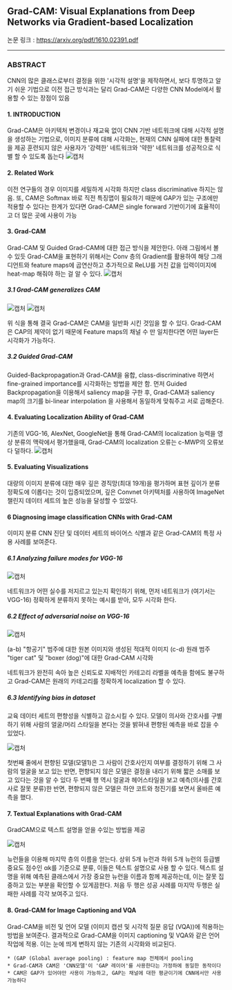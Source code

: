 ## Grad-CAM: Visual Explanations from Deep Networks via Gradient-based Localization

논문 링크 : https://arxiv.org/pdf/1610.02391.pdf

-------------------



### ABSTRACT
CNN의 많은 클래스로부터 결정을 위한 '시각적 설명'을 제작하면서, 보다 투명하고 알기 쉬운 기법으로 
이전 접근 방식과는 달리 Grad-CAM은 다양한 CNN Model에서 활용할 수 있는 장점이 있음

#### 1. INTRODUCTION
Grad-CAM은 아키텍처 변경이나 재교육 없이 CNN 기반 네트워크에 대해 시각적 설명을 생성하는 기법으로, 이미지 분류에 대해 시각화는, 현재의 CNN 실패에 대한 통찰력을 제공
훈련되지 않은 사용자가 '강력한' 네트워크와 '약한' 네트워크를 성공적으로 식별 할 수 있도록 돕는다
![캡처](https://user-images.githubusercontent.com/51469989/82171412-310ad800-9902-11ea-9b25-5867154e3ea8.JPG)

#### 2. Related Work
이전 연구들의 경우 이미지를 세밀하게 시각화 하지만 class discriminative 하지는 않음.
또, CAM은 Softmax 바로 직전 특징맵이 필요하기 때문에 GAP가 있는 구조에만 적용할 수 있다는 한계가 있다면
Grad-CAM은 single forward 기반이기에 효율적이고 더 많은 곳에 사용이 가능

#### 3. Grad-CAM
Grad-CAM 및 Guided Grad-CAM에 대한 접근 방식을 제안한다.
아래 그림에서 볼 수 있듯 Grad-CAM을 표현하기 위해서는 Conv 층의 Gradient를 활용하여 해당 그래디언트와 feature maps에 곱연산하고 추가적으로
ReLU를 거친 값을 입력이미지에 heat-map 해줘야 하는 걸 알 수 있다.
![캡처](https://user-images.githubusercontent.com/51469989/82644102-b61c2700-9c4b-11ea-8c1e-f29b1f9f1594.JPG)


##### 3.1 Grad-CAM generalizes CAM
![캡처](https://user-images.githubusercontent.com/51469989/82658248-a3145180-9c61-11ea-96d6-69f02cce8e75.JPG)
![캡처](https://user-images.githubusercontent.com/51469989/82658315-bd4e2f80-9c61-11ea-98ad-96138f011c1e.JPG)

위 식을 통해 결국 Grad-CAM은 CAM을 일반화 시킨 것임을 할 수 있다. Grad-CAM은 CAP의 제약이 없기 때문에 Feature maps의 채널 수 만 일치한다면 어떤 layer든 시각화가 가능하다.
##### 3.2 Guided Grad-CAM
Guided-Backpropagation과 Grad-CAM을 융합, class-discriminative 하면서
fine-grained importance를 시각화하는 방법을 제안 함.
먼저 Guided Backpropagation을 이용해서 saliency map을 구한 후,
Grad-CAM과 saliency map의 크기를 bi-linear interpolation 을 사용해서 동일하게 맞춰주고 서로 곱해준다.

#### 4. Evaluating Localization Ability of Grad-CAM
기존의 VGG-16, AlexNet, GoogleNet을 통해 Grad-CAM의 localization 능력을 영상 분류의 맥락에서 평가했을때,
Grad-CAM의 localization 오류는 c-MWP의 오류보다 덜하다. 
![캡처](https://user-images.githubusercontent.com/51469989/82647261-e7e3bc80-9c50-11ea-8ef0-792489f42b71.JPG)

#### 5. Evaluating Visualizations
대량의 이미지 분류에 대한 매우 깊은 경직망(최대 19개)을 평가하며 표현 깊이가 분류 정확도에 이롭다는 것이 입증되었으며,
깊은 Convnet 아키텍처를 사용하여 ImageNet 챌린지 데이터 세트의 높은 성능을 달성할 수 있었다.

#### 6 Diagnosing image classification CNNs with Grad-CAM
이미지 분류 CNN 진단 및 데이터 세트의 바이어스 식별과 같은 Grad-CAM의 특정 사용 사례를 보여준다.

##### 6.1 Analyzing failure modes for VGG-16
![캡처](https://user-images.githubusercontent.com/51469989/82653602-6db83580-9c5a-11ea-8173-6c5af83b3608.JPG)

네트워크가 어떤 실수를 저지르고 있는지 확인하기 위해, 먼저 네트워크가 (여기서는 VGG-16) 정확하게
분류하지 못하는 예시를 받아, 모두 시각화 한다.

##### 6.2 Effect of adversarial noise on VGG-16
![캡처](https://user-images.githubusercontent.com/51469989/82654088-27afa180-9c5b-11ea-8931-6608c93355e3.JPG)

(a-b) "항공기" 범주에 대한 원본 이미지와 생성된 적대적 이미지
(c-d) 원래 범주 "tiger cat" 및 "boxer (dog)"에 대한 Grad-CAM 시각화

네트워크가 완전히 속아 높은 신뢰도로 지배적인 카테고리 라벨을 예측을 함에도 불구하고
Grad-CAM은 원래의 카테고리를 정확하게 localization 할 수 있다.

##### 6.3 Identifying bias in dataset
교육 데이터 세트의 편향성을 식별하고 감소시킬 수 있다.
모델이 의사와 간호사를 구별하기 위해 사람의 얼굴/머리 스타일을 본다는 것을 밝혀내 편향된 예측을 바로 잡을 수 있었다.

![캡처](https://user-images.githubusercontent.com/51469989/82656890-70695980-9c5f-11ea-9188-a14779c49725.JPG)

첫번째 줄에서 편향된 모델(모델1)은 그 사람이 간호사인지 여부를 결정하기 위해 그 사람의 얼굴을 보고 있는 반면, 편향되지 않은 모델은 결정을 내리기 위해 짧은 소매를 보고 있다는 것을 알 수 있다
두 번째 행 역시 얼굴과 헤어스타일을 보고 예측(의사를 간호사로 잘못 분류)한 반면, 편향되지 않은 모델은 하얀 코트와 청진기를 보면서 올바른 예측을 했다.


#### 7. Textual Explanations with Grad-CAM
GradCAM으로 텍스트 설명을 얻을 수있는 방법을 제공 

![캡처](https://user-images.githubusercontent.com/51469989/82657694-bd016480-9c60-11ea-812f-240f264c9e0e.JPG)

뉴런들을 이용해 마지막 층의 이름을 얻는다. 상위 5개 뉴런과 하위 5개 뉴런의 등급별 중요도 점수인 αk를 기준으로 분류, 이들은 텍스트 설명으로 사용 할 수 있다.
텍스트 설명을 위해 예측된 클래스에서 가장 중요한 뉴런을 이름과 함께 제공하는데, 이는 잘못 집중하고 있는 부분을 확인할 수 있게끔한다.
처음 두 행은 성공 사례를 마지막 두행은 실패한 사례를 각각 보여주고 있다.

#### 8. Grad-CAM for Image Captioning and VQA
Grad-CAM을 비전 및 언어 모델 (이미지 캡션 및 시각적 질문 응답 (VQA))에 적용하는 방법을 보여준다.
결과적으로 Grad-CAM을 이미지 captioning 및 VQA와 같은 언어작업에 적용. 이는 눈에 띄게 변하지 않는 기존의 시각화와 비교된다.

```
* (GAP (Global average pooling) : feature map 전체에서 pooling
* Grad-CAM과 CAM은 'CNN모델'이 'GAP 레이어'를 사용한다는 가정하에 동일한 동작이다
* CAM은 GAP가 있어야만 사용이 가능하고, GAP는 채널에 대한 평균이기에 CNN에서만 사용 가능하다
```
